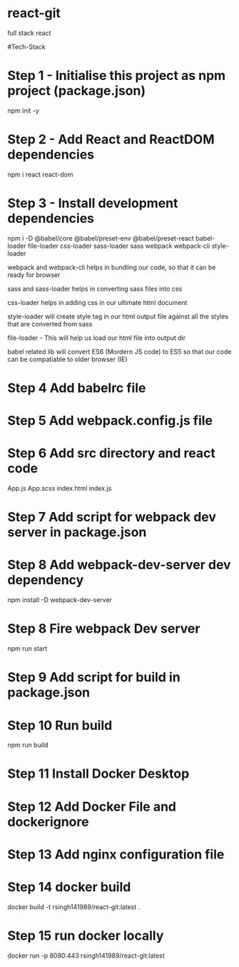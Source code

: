 # react-git
full stack react 

#Tech-Stack

# Step 1 - Initialise this project as npm project (package.json)
npm init -y

# Step 2 - Add React and ReactDOM dependencies
npm i react react-dom

# Step 3 - Install development dependencies
npm i -D @babel/core @babel/preset-env @babel/preset-react babel-loader file-loader css-loader sass-loader sass webpack webpack-cli style-loader

webpack and webpack-cli helps in bundling our code, so that it can be ready for browser

sass and sass-loader helps in converting sass files into css

css-loader helps in adding css in our ultimate html document

style-loader will create style tag in our html output file against all the styles that are converted from sass

file-loader - This will help us load our html file into output dir

babel related lib will convert ES6 (Mordern JS code) to ES5 so that our code can be compatiable to older browser (IE)

# Step 4 Add babelrc file

# Step 5 Add webpack.config.js file

# Step 6 Add src directory and react code
App.js
App.scss
index.html
index.js

# Step 7 Add script for webpack dev server in package.json

# Step 8 Add webpack-dev-server dev dependency
npm install -D webpack-dev-server

# Step 8 Fire webpack Dev server
npm run start

# Step 9 Add script for build in package.json

# Step 10 Run build
npm run build

# Step 11 Install Docker Desktop

# Step 12 Add Docker File and dockerignore

# Step 13 Add nginx configuration file

# Step 14 docker build
docker build -t rsingh141989/react-git:latest .

# Step 15 run docker locally
docker run -p 8080:443 rsingh141989/react-git:latest
